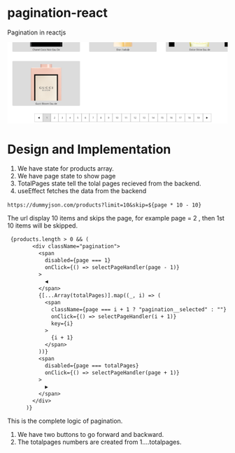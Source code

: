 # pagination-react

Pagination in reactjs

![image](./public/show.png)

# Design and Implementation

1. We have state for products array.
2. We have page state to show page
3. TotalPages state tell the tolal pages recieved from the backend.
4. useEffect fetches the data from the backend

`https://dummyjson.com/products?limit=10&skip=${page * 10 - 10}`

The url display 10 items and skips the page, for example page = 2 , then 1st 10 items will be skipped.

```
 {products.length > 0 && (
        <div className="pagination">
          <span
            disabled={page === 1}
            onClick={() => selectPageHandler(page - 1)}
          >
            ◀
          </span>
          {[...Array(totalPages)].map((_, i) => (
            <span
              className={page === i + 1 ? "pagination__selected" : ""}
              onClick={() => selectPageHandler(i + 1)}
              key={i}
            >
              {i + 1}
            </span>
          ))}
          <span
            disabled={page === totalPages}
            onClick={() => selectPageHandler(page + 1)}
          >
            ▶
          </span>
        </div>
      )}
```

This is the complete logic of pagination.

1. We have two buttons to go forward and backward.
2. The totalpages numbers are created from 1....totalpages.
